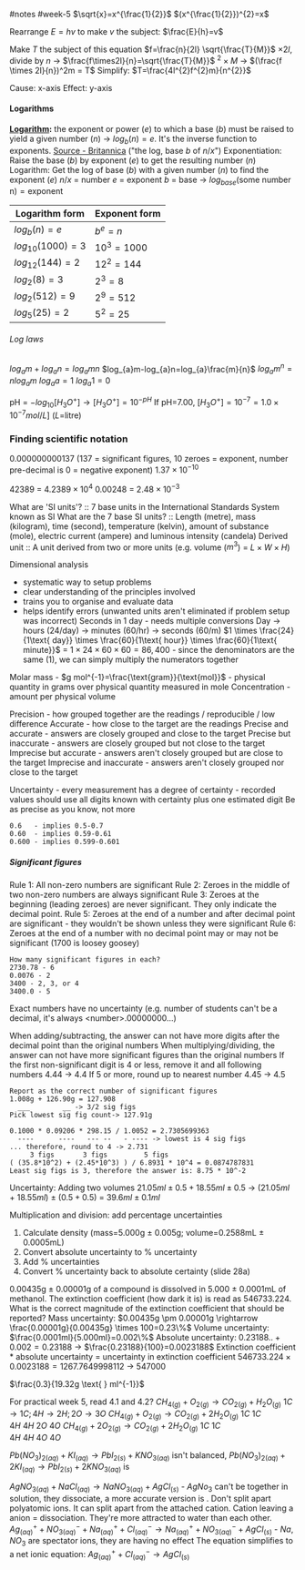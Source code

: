 #notes #week-5
$\sqrt{x}=x^{\frac{1}{2}}$
$(x^{\frac{1}{2}})^{2}=x$

Rearrange $E=hv$ to make $v$ the subject:
$\frac{E}{h}=v$

Make $T$ the subject of this equation
$f=\frac{n}{2l} \sqrt{\frac{T}{M}}$
$\times 2l, \text{ divide by } n$ -> $\frac{f\times2l}{n}=\sqrt{\frac{T}{M}}$
$^{2} \times M$ -> $(\frac{f \times 2l}{n})^2m = T$
Simplify: $T=\frac{4l^{2}f^{2}m}{n^{2}}$

Cause: x-axis
Effect: y-axis


#### Logarithms
**<u>Logarithm</u>:** the exponent or power ($e$) to which a base ($b$) must be raised to yield a given number ($n$) -> $log_{b}(n)=e$. It's the inverse function to exponents. [Source - Britannica](https://www.britannica.com/science/logarithm)
("the log, base $b$ of $n/x$")
Exponentiation: Raise the base ($b$) by exponent ($e$) to get the resulting number ($n$)
Logarithm:  Get the log of base ($b$) with a given number ($n$) to find the exponent ($e$)
$n/x$ = number
$e$ = exponent
$b$ = base
-> $log_{base}(\text{some number n})=\text{exponent}$

| Logarithm form     | Exponent form |
| ------------------ | ------------- |
| $log_{b}(n)=e$     | $b^{e}=n$     |
| $log_{10}(1000)=3$ | $10^3=1000$   |
| $log_{12}(144)=2$  | $12^2=144$    |
| $log_2(8)=3$       | $2^3=8$       |
| $log_2(512)=9$     | $2^9=512$     |
| $log_5(25)=2$      | $5^2=25$      |

###### Log laws 
$log_{a}m+log_{a}n=log_{a}mn$
$log_{a}m-log_{a}n=log_{a}\frac{m}{n}$
$log_{a}m^{n}=nlog_{a}m$
$log_{a}a=1$
$log_{a}1=0$

pH = $-log_{10}[H_{3}O^{+}] \rightarrow [H_{3}O^{+}]=10^{-pH}$
If pH=7.00, $[H_{3}O^{+}]=10^{-7}=1.0 \times 10^{-7}mol/L]$  ($L$=litre)


### Finding scientific notation
0.000000000137 (137 = significant figures, 10 zeroes = exponent, number pre-decimal is 0 = negative exponent)
$1.37 \times 10^{-10}$

42389 = $4.2389 \times 10^{4}$ 
0.00248 = $2.48 \times 10^{-3}$

What are 'SI units'? :: 7 base units in the International Standards System known as SI
What are the 7 base SI units? :: Length (metre), mass (kilogram), time (second), temperature (kelvin), amount of substance (mole), electric current (ampere) and luminous intensity (candela)
Derived unit :: A unit derived from two or more units (e.g. volume ($m^3$) = $L \times W \times H$)

Dimensional analysis
- systematic way to setup problems
- clear understanding of the principles involved
- trains you to organise and evaluate data
- helps identify errors (unwanted units aren't eliminated if problem setup was incorrect)
Seconds in 1 day - needs multiple conversions
Day -> hours (24/day) -> minutes (60/hr) -> seconds (60/m)
$1 \times \frac{24}{1\text{ day}} \times \frac{60}{1\text{ hour}} \times \frac{60}{1\text{ minute}}$ = $1 \times 24 \times 60 \times 60 = 86,400$ - since the denominators are the same ($1$), we can simply multiply the numerators together


Molar mass - $g mol^{-1}=\frac{\text{gram}}{\text{mol}}$
	- physical quantity in grams over physical quantity measured in mole
Concentration - amount per physical volume

Precision - how grouped together are the readings / reproducible / low difference
Accurate - how close to the target are the readings
Precise and accurate - answers are closely grouped and close to the target
Precise but inaccurate - answers are closely grouped but not close to the target
Imprecise but accurate - answers aren't closely grouped but are close to the target
Imprecise and inaccurate - answers aren't closely grouped nor close to the target

Uncertainty - every measurement has a degree of certainty
	- recorded values should use all digits known with certainty plus one estimated digit
Be as precise as you know, not more
```
0.6   - implies 0.5-0.7
0.60  - implies 0.59-0.61
0.600 - implies 0.599-0.601
```
##### Significant figures
Rule 1: All non-zero numbers are significant 
Rule 2: Zeroes in the middle of two non-zero numbers are always significant
Rule 3: Zeroes at the beginning (leading zeroes) are never significant. They only indicate the decimal point.
Rule 5: Zeroes at the end of a number and after decimal point are significant - they wouldn't be shown unless they were significant
Rule 6: Zeroes at the end of a number with no decimal point may or may not be significant (1700 is loosey goosey)
```
How many significant figures in each?
2730.78 - 6
0.0076 - 2
3400 - 2, 3, or 4
3400.0 - 5
```
Exact numbers have no uncertainty (e.g. number of students can't be a decimal, it's always \<number>.00000000...)

When adding/subtracting, the answer can not have more digits after the decimal point than the original numbers
When multiplying/dividing, the answer can not have more significant figures than the original numbers
If the first non-significant digit is 4 or less, remove it and all following numbers
	4.44 -> 4.4
If 5 or more, round up to nearest number
	4.45 -> 4.5

```
Report as the correct number of significant figures
1.008g + 126.90g = 127.908
  ___        __ -> 3/2 sig figs
Pick lowest sig fig count-> 127.91g

0.1000 * 0.09206 * 298.15 / 1.0052 = 2.7305699363
  ----      ----   --- --   - ---- -> lowest is 4 sig figs
... therefore, round to 4 -> 2.731
     3 figs       3 figs         5 figs
( (35.8*10^2) + (2.45*10^3) ) / 6.8931 * 10^4 = 0.0874787831
Least sig figs is 3, therefore the answer is: 8.75 * 10^-2
```
Uncertainty: 
Adding two volumes 
$21.05ml \pm 0.5 + 18.55ml \pm 0.5$
-> ($21.05ml$ + $18.55ml$) $\pm$ ($0.5+0.5$)
\= $39.6ml \pm 0.1ml$

Multiplication and division: add percentage uncertainties
1. Calculate density (mass=5.000g $\pm$ 0.005g; volume=0.2588mL $\pm$ 0.0005mL)
2. Convert absolute uncertainty to % uncertainty
3. Add % uncertainties
4. Convert % uncertainty back to absolute certainty (slide 28a)

0.00435g $\pm$ 0.00001g of a compound is dissolved in 5.000 $\pm$ 0.0001mL of methanol. The extinction coefficient (how dark it is) is read as 546733.224. What is the correct magnitude of the extinction coefficient that should be reported?
Mass uncertainty: $0.00435g \pm 0.00001g \rightarrow \frac{0.00001g}{0.00435g} \times 100=0.23\%$
Volume uncertainty: $\frac{0.0001ml}{5.000ml}=0.002\%$
Absolute uncertainty: $0.23188..+0.002=0.23188$ -> $\frac{0.23188}{100}=0.0023188$
Extinction coefficient * absolute uncertainty = uncertainty in extinction coefficient
$546733.224 \times 0.0023188=1267.7649998112$
-> 547000

$\frac{0.3}{19.32g \text{ } ml^{-1}}$

For practical week 5, read 4.1 and 4.2?
$CH_{4 (g)} + O_{2 (g)} \rightarrow CO_{2 (g)} + H_{2}O_{(g)}$
$1C \rightarrow 1C; 4H \rightarrow 2H; 2O \rightarrow 3O$
$CH_{4 (g)} + O_{2 (g)} \rightarrow CO_{2 (g)} + 2H_{2}O_{(g)}$
$1C$                        $1C$                      
$4 H$                       $4H$
$2O$                       $4O$
$CH_{4 (g)} + 2O_{2 (g)} \rightarrow CO_{2 (g)} + 2H_{2}O_{(g)}$
$1C$                        $1C$                      
$4 H$                       $4H$
$4O$                       $4O$

$Pb(NO_{3})_{2 (aq)} + KI_{(aq)} \rightarrow PbI_{2 (s)} + KNO_{3 (aq)}$ isn't balanced, 
$Pb(NO_{3})_{2 (aq)} + 2KI_{(aq)} \rightarrow PbI_{2 (s)} + 2KNO_{3 (aq)}$ is

$AgNO_{3 (aq)} + NaCl_{(aq)} \rightarrow NaNO_{3 (aq)} + AgCl_{(s)}$ - $AgNo_{3}$ can't be together in solution, they dissociate, a more accurate version is . Don't split apart polyatomic ions. It can split apart from the attached cation. Cation leaving a anion = dissociation.
They're more attracted to water than each other.
$Ag^{+}_{(aq)} + NO^{-}_{3 (aq)} + Na^{+}_{(aq)} + Cl^{-}_{(aq)} \rightarrow Na^{+}_{(aq)} + NO^{-}_{3 (aq)} + AgCl_{(s)}$ - $Na, NO_3$ are spectator ions, they are having no effect 
The equation simplifies to a net ionic equation:
$Ag^{+}_{(aq)} + Cl^{-}_{(aq)} \rightarrow AgCl_{(s)}$
